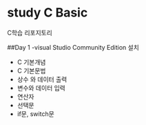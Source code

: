 # study C Basic
C학습 리포지토리

##Day 1
-visual Studio Community Edition 설치
- C 기본개념
- C 기본문법
 -  상수 와 데이터 출력
 -  변수와 데이터 입력
 -  연산자
 -  선택문
  - if문, switch문    
